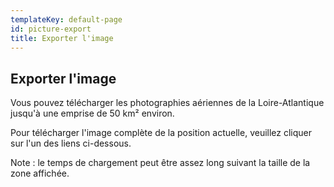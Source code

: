 ```yaml
---
templateKey: default-page
id: picture-export
title: Exporter l'image
---
```

## Exporter l'image

Vous pouvez télécharger les photographies aériennes de la Loire-Atlantique jusqu'à une emprise de 50 km² environ.

Pour télécharger l'image complète de la position actuelle, veuillez cliquer sur l'un des liens ci-dessous.

Note : le temps de chargement peut être assez long suivant la taille de la zone affichée.
